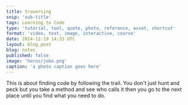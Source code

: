 ```yaml
---
title: traversing
snip: 'sub-title'
tags: Learning to Code
type: 'tutorial, tool, quote, photo, reference, asset, shortcut'
format: 'video, text, image, interactive, course'
date: 2014-12-19 14:33 UTC
layout: blog_post
blog: notes
published: false
image: 'heros/joke.png'
caption: 'a photo caption goes here'
---
```


This is about finding code by following the trail. You don't just hunt and peck but you take a method and see who calls it then you go to the next place until you find what you need to do.

